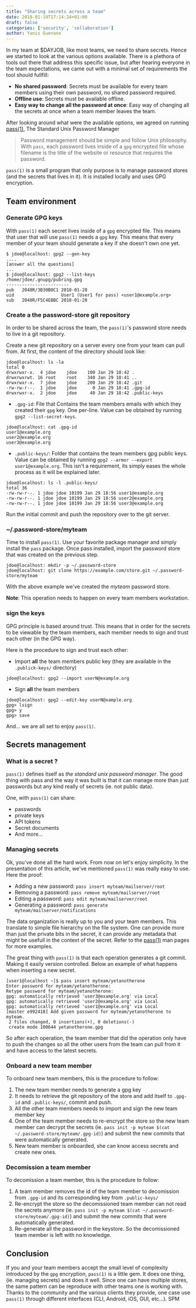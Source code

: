 ```yaml
---
title: "Sharing secrets across a team"
date: 2018-01-19T17:14:24+01:00
draft: false
categories: ['security', 'collaboration']
author: Yanis Guenane
---
```


In my team at $DAYJOB, like most teams, we need to share secrets. Hence we started to look at the various options available. There is a plethora of tools out there that address this specific issue, but after hearing everyone in the team expectations, we came out with a minimal set of requirements the tool should fullfill:

  * **No shared password**: Secrets must be available for every team members using their own password, no shared password required.
  * **Offline use**: Secrets must be available offline.
  * **Easy way to change all the password at once**: Easy way of changing all the secrets at once when a team member leaves the team.

<!--more-->

After looking around what were the available options, we agreed on running [pass(1)](http://www.passwordstore.org/), The Standard Unix Password Manager

> Password management should be simple and follow Unix philosophy. With `pass`, each password lives inside of a `gpg` encrypted file whose filename is the title of the website or resource that requires the password.

`pass(1)` is a small program that only purpose is to manage password stores (and the secrets that lives in it). It is installed locally and uses GPG encryption.

## Team environment

### Generate GPG keys

With `pass(1)` each secret lives inside of a `gpg` encrypted file. This means that user that will use `pass(1)` needs a `gpg` key. This means that every member of your team should generate a key if she doesn't own one yet.

```shell
$ jdoe@localhost: gpg2 --gen-key
....
[answer all the questions]
...
$ jdoe@localhost: gpg2 --list-keys
/home/jdoe/.gnupg/pubring.gpg
------------------------
pub   2048R/3B30B0C1 2018-01-28
uid                  User1 (User1 for pass) <user1@example.org>
sub   2048R/F5C4EBBC 2018-01-28
```

### Create a the password-store git repository

In order to be shared across the team, the `pass(1)`'s password store needs to live in a git repository.

Create a new git repository on a server every one from your team can pull from. At first, the content of the directory should look like:

```shell
jdoe@localhost: ls -la
total 0
drwxrwxr-x.  4 jdoe    jdoe    100 Jan 29 18:42 .
drwxrwxrwt. 16 root    root    340 Jan 29 18:41 ..
drwxrwxr-x.  7 jdoe    jdoe    200 Jan 29 18:42 .git
-rw-rw-r--.  1 jdoe    jdoe      0 Jan 29 18:41 .gpg-id
drwxrwxr-x.  2 jdoe    jdoe     40 Jan 29 18:42 .public-keys
```

  * `.gpg-id`: File that Contains the team members emails with which they created their `gpg`  key. One per-line. Value can be obtained by running `gpg2 --list-secret-keys`.

```shell
jdoe@localhost: cat .gpg-id
user1@example.org
user2@example.org
user3@example.org
```

  * `.public-keys/`: Folder that contains the team members gpg public keys. Value can be obtained by running `gpg2 --armor --export user1@example.org`. This isn't a requirement, its simply eases the whole process as it will be explained later.

```shell
jdoe@localhost: ls -l .public-keys/
total 36
-rw-rw-r--. 1 jdoe jdoe 10199 Jan 29 18:56 user1@example.org
-rw-rw-r--. 1 jdoe jdoe 10199 Jan 29 18:56 user2@example.org
-rw-rw-r--. 1 jdoe jdoe 10199 Jan 29 18:56 user3@example.org
```

Run the initial commit and push the repository over to the git server.

### ~/.password-store/myteam

Time to install `pass(1)`. Use your favorite package manager and simply install the `pass` package. Once pass installed, import the password store that was created on the previous step.

```shell
jdoe@localhost: mkdir -p ~/.password-store
jdoe@localhost: git clone https://example.com/store.git ~/.password-store/myteam
```

With the above example we've created the *myteam* password store.

**Note**: This operation needs to happen on every team members workstation.

### sign the keys

GPG principle is based around trust. This means that in order for the secrets to be viewable by the team members, each member needs to sign and trust each other (in the GPG way).

Here is the procedure to sign and trust each other:

  * Import **all** the team members public key (they are available in the `.publick-keys/` directory)

```shell
jdoe@localhost: gpg2 --import userN@example.org
```

  * Sign **all** the team members

```shell
jdoe@localhost: gpg2 --edit-key userN@xample.org
gpg> lsign
gpg> y
gpg> save
```

And... we are all set to enjoy `pass(1)`.

## Secrets management

### What is a secret ?

`pass(1)` defines itself as *the standard unix password manager*. The good thing with pass and the way it was built is that it can manage more than just passwords but any kind really of secrets (ie. not public data).

One, with `pass(1)` can share:

  * passwords
  * private keys
  * API tokens
  * Secret documents
  * And more...

### Managing secrets

Ok, you've done all the hard work. From now on let's enjoy simplicity. In the presentation of this article, we've mentioned `pass(1)` was really easy to use. Here the proof:

  * Adding a new password: `pass insert myteam/mailserver/root`
  * Removing a password: `pass remove myteam/mailserver/root`
  * Editing a password: `pass edit myteam/mailserver/root`
  * Generating a password: `pass generate myteam/mailserver/notifications`

The data organization is really up to you and your team members. This translate to simple file hierarchy on the file system. One can provide more than just the private bits in the secret, it can provide any metadata that might be usefull in the context of the secret.
Refer to the [pass(1)](https://git.zx2c4.com/password-store/about/) man pages for more examples.

The great thing with `pass(1)` is that each operation generates a git commit. Making it easily version controlled. Below an example of what happens when inserting a new secret.

```shell
[user1@localhost ~]$ pass insert myteam/yetanotherone
Enter password for myteam/yetanotherone:
Retype password for myteam/yetanotherone:
gpg: automatically retrieved 'user3@example.org' via Local
gpg: automatically retrieved 'user2@example.org' via Local
gpg: automatically retrieved 'user1@example.org' via Local
[master e992418] Add given password for myteam/yetanotherone to myteam.
 2 files changed, 0 insertions(+), 0 deletions(-)
 create mode 100644 yetanotherone.gpg
```

So after each operation, the team member that did the operation only have to push the changes so all the other users from the team can pull from it and have access to the latest secrets.

### Onboard a new team member

To onboard new team members, this is the procedure to follow:

  1. The new team member needs to generate a gpg key
  2. It needs to retrieve the git repository of the store and add itself to `.gpg-id` and `.public-keys/`, commit and push.
  3. All the other team members needs to import and sign the new team member key
  4. One of the team member needs to re-encrypt the store so the new team member can decrypt the secrets (ie. `pass init -p myteam $(cat ~/.password-store/myteam/.gpg-id)`) and submit the new commits that were automatically generated.
  5. New team member is onboarded, she can know access secrets and create new ones.


### Decomission a team member

To decomission a team member, this is the procedure to follow:

  1. A team member removes the id of the team member to decomission from `.gpg-id` and its corresponding key from `.public-keys/`
  2. Re-encrypt the store so the decomissioned team member can not read the secrets anymore (ie. `pass init -p myteam $(cat ~/.password-store/myteam/.gpg-id)`) and submit the new commits that were automatically generated.
  3. Re-generate all the password in the keystore. So the decomissioned team member is left with no knowledge.


## Conclusion

If you and your team members accept the small level of complexity introduced by the `gpg` encryption, `pass(1)` is a little gem. It does one thing, (ie. managing secrets) and does it well. Since one can have multiple stores, the same pattern can be reproduce with other teams one is working with. Thanks to the community and the various clients they provide, one case use `pass(1)` through different interfaces (CLI, Android, iOS, GUI, etc...). SPM
